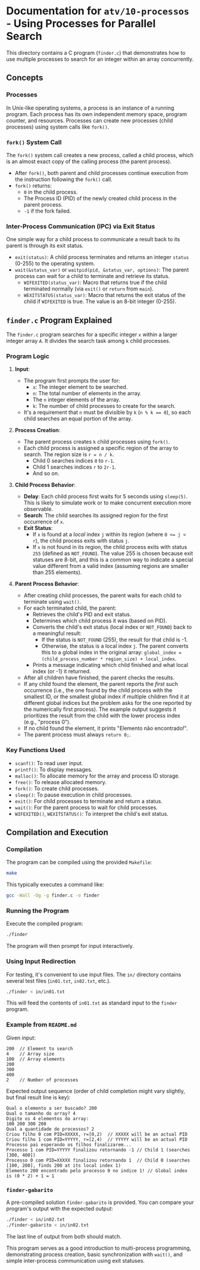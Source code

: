 # Documentation for `atv/10-processos` - Using Processes for Parallel Search

This directory contains a C program (`finder.c`) that demonstrates how to use multiple processes to search for an integer within an array concurrently.

## Concepts

### Processes
In Unix-like operating systems, a process is an instance of a running program. Each process has its own independent memory space, program counter, and resources. Processes can create new processes (child processes) using system calls like `fork()`.

### `fork()` System Call
The `fork()` system call creates a new process, called a child process, which is an almost exact copy of the calling process (the parent process).
*   After `fork()`, both parent and child processes continue execution from the instruction following the `fork()` call.
*   `fork()` returns:
    *   `0` in the child process.
    *   The Process ID (PID) of the newly created child process in the parent process.
    *   `-1` if the fork failed.

### Inter-Process Communication (IPC) via Exit Status
One simple way for a child process to communicate a result back to its parent is through its exit status.
*   `exit(status)`: A child process terminates and returns an integer `status` (0-255) to the operating system.
*   `wait(&status_var)` or `waitpid(pid, &status_var, options)`: The parent process can wait for a child to terminate and retrieve its status.
    *   `WIFEXITED(status_var)`: Macro that returns true if the child terminated normally (via `exit()` or `return` from `main`).
    *   `WEXITSTATUS(status_var)`: Macro that returns the exit status of the child if `WIFEXITED` is true. The value is an 8-bit integer (0-255).

## `finder.c` Program Explained

The `finder.c` program searches for a specific integer `x` within a larger integer array `A`. It divides the search task among `k` child processes.

### Program Logic

1.  **Input**:
    *   The program first prompts the user for:
        *   `x`: The integer element to be searched.
        *   `n`: The total number of elements in the array.
        *   The `n` integer elements of the array.
        *   `k`: The number of child processes to create for the search.
    *   It's a requirement that `n` must be divisible by `k` (`n % k == 0`), so each child searches an equal portion of the array.

2.  **Process Creation**:
    *   The parent process creates `k` child processes using `fork()`.
    *   Each child process is assigned a specific region of the array to search. The region size is `r = n / k`.
        *   Child 0 searches indices `0` to `r-1`.
        *   Child 1 searches indices `r` to `2r-1`.
        *   And so on.

3.  **Child Process Behavior**:
    *   **Delay**: Each child process first waits for 5 seconds using `sleep(5)`. This is likely to simulate work or to make concurrent execution more observable.
    *   **Search**: The child searches its assigned region for the first occurrence of `x`.
    *   **Exit Status**:
        *   If `x` is found at a *local* index `j` within its region (where `0 <= j < r`), the child process exits with status `j`.
        *   If `x` is not found in its region, the child process exits with status `255` (defined as `NOT_FOUND`). The value 255 is chosen because exit statuses are 8-bit, and this is a common way to indicate a special value different from a valid index (assuming regions are smaller than 255 elements).

4.  **Parent Process Behavior**:
    *   After creating child processes, the parent waits for each child to terminate using `wait()`.
    *   For each terminated child, the parent:
        *   Retrieves the child's PID and exit status.
        *   Determines which child process it was (based on PID).
        *   Converts the child's exit status (local index or `NOT_FOUND`) back to a meaningful result:
            *   If the status is `NOT_FOUND` (255), the result for that child is -1.
            *   Otherwise, the status is a local index `j`. The parent converts this to a global index in the original array: `global_index = (child_process_number * region_size) + local_index`.
        *   Prints a message indicating which child finished and what local index (or -1) it returned.
    *   After all children have finished, the parent checks the results.
    *   If any child found the element, the parent reports the *first* such occurrence (i.e., the one found by the child process with the smallest ID, or the smallest global index if multiple children find it at different global indices but the problem asks for the one reported by the numerically first process). The example output suggests it prioritizes the result from the child with the lower process index (e.g., "process 0").
    *   If no child found the element, it prints "Elemento não encontrado!".
    *   The parent process must always `return 0;`.

### Key Functions Used

*   `scanf()`: To read user input.
*   `printf()`: To display messages.
*   `malloc()`: To allocate memory for the array and process ID storage.
*   `free()`: To release allocated memory.
*   `fork()`: To create child processes.
*   `sleep()`: To pause execution in child processes.
*   `exit()`: For child processes to terminate and return a status.
*   `wait()`: For the parent process to wait for child processes.
*   `WIFEXITED()`, `WEXITSTATUS()`: To interpret the child's exit status.

## Compilation and Execution

### Compilation
The program can be compiled using the provided `Makefile`:
```bash
make
```
This typically executes a command like:
```bash
gcc -Wall -Og -g finder.c -o finder
```

### Running the Program
Execute the compiled program:
```bash
./finder
```
The program will then prompt for input interactively.

### Using Input Redirection
For testing, it's convenient to use input files. The `in/` directory contains several test files (`in01.txt`, `in02.txt`, etc.).
```bash
./finder < in/in01.txt
```
This will feed the contents of `in01.txt` as standard input to the `finder` program.

### Example from `README.md`
Given input:
```
200  // Element to search
4    // Array size
100  // Array elements
200
300
400
2    // Number of processes
```
Expected output sequence (order of child completion might vary slightly, but final result line is key):
```
Qual o elemento a ser buscado? 200
Qual o tamanho do array? 4
Digite os 4 elementos do array:
100 200 300 200
Qual a quantidade de processos? 2
Criou filho 0 com PID=XXXXX, r=[0,2)  // XXXXX will be an actual PID
Criou filho 1 com PID=YYYYY, r=[2,4)  // YYYYY will be an actual PID
Processo pai esperando os filhos finalizarem...
Processo 1 com PID=YYYYY finalizou retornando -1 // Child 1 (searches [300, 400])
Processo 0 com PID=XXXXX finalizou retornando 1  // Child 0 (searches [100, 200], finds 200 at its local index 1)
Elemento 200 encontrado pelo processo 0 no indice 1! // Global index is (0 * 2) + 1 = 1
```

### `finder-gabarito`
A pre-compiled solution `finder-gabarito` is provided. You can compare your program's output with the expected output:
```bash
./finder < in/in02.txt
./finder-gabarito < in/in02.txt
```
The last line of output from both should match.

This program serves as a good introduction to multi-process programming, demonstrating process creation, basic synchronization with `wait()`, and simple inter-process communication using exit statuses.
```
